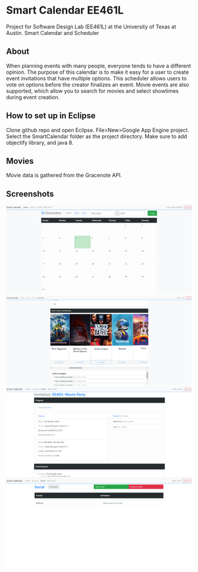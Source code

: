 # Smart Calendar EE461L
Project for Software Design Lab (EE461L) at the University of Texas at Austin. Smart Calendar and Scheduler

## About
When planning events with many people, everyone tends to have a different opinion. The purpose of this calendar is to make it easy for a user to create event invitations that have multiple options. This scheduler allows users to vote on options before the creator finalizes an event. Movie events are also supported, which allow you to search for movies and select showtimes during event creation.

## How to set up in Eclipse
Clone github repo and open Eclipse. File>New>Google App Engine project. Select the SmartCalendar folder as the project directory. Make sure to add objectify library, and java 8.

## Movies
Movie data is gathered from the Gracenote API.

## Screenshots
![Screenshot](screenshots/cal1.png)
![Screenshot](screenshots/cal2.png)
![Screenshot](screenshots/cal3.png)
![Screenshot](screenshots/cal4.png)

